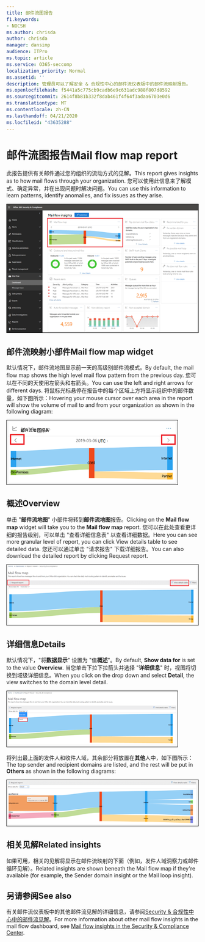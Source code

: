 ```yaml
---
title: 邮件流图报告
f1.keywords:
- NOCSH
ms.author: chrisda
author: chrisda
manager: dansimp
audience: ITPro
ms.topic: article
ms.service: O365-seccomp
localization_priority: Normal
ms.assetid: ''
description: 管理员可以了解安全 & 合规性中心的邮件流仪表板中的邮件流映射报告。
ms.openlocfilehash: f5441a5c775cb9cadb6e9c631adc988f807d8592
ms.sourcegitcommit: 2614f8b81b332f8dab461f4f64f3adaa6703e0d6
ms.translationtype: MT
ms.contentlocale: zh-CN
ms.lasthandoff: 04/21/2020
ms.locfileid: "43635288"
---
```

# <a name="mail-flow-map-report"></a><span data-ttu-id="af053-103">邮件流图报告</span><span class="sxs-lookup"><span data-stu-id="af053-103">Mail flow map report</span></span>

<span data-ttu-id="af053-104">此报告提供有关邮件通过您的组织的流动方式的见解。</span><span class="sxs-lookup"><span data-stu-id="af053-104">This report gives insights as to how mail flows through your organization.</span></span> <span data-ttu-id="af053-105">您可以使用此信息来了解模式、确定异常，并在出现问题时解决问题。</span><span class="sxs-lookup"><span data-stu-id="af053-105">You can use this information to learn patterns, identify anomalies, and fix issues as they arise.</span></span>

![安全 & 合规性中心的邮件流仪表板中的邮件流映射报告](../../media/mail-flow-map-selected.png)

## <a name="mail-flow-map-widget"></a><span data-ttu-id="af053-107">邮件流映射小部件</span><span class="sxs-lookup"><span data-stu-id="af053-107">Mail flow map widget</span></span>

<span data-ttu-id="af053-108">默认情况下，邮件流地图显示前一天的高级别邮件流模式。</span><span class="sxs-lookup"><span data-stu-id="af053-108">By default, the mail flow map shows the high level mail flow pattern from the previous day.</span></span> <span data-ttu-id="af053-109">您可以在不同的天使用左箭头和右箭头。</span><span class="sxs-lookup"><span data-stu-id="af053-109">You can use the left and right arrows for different days.</span></span> <span data-ttu-id="af053-110">将鼠标光标悬停在报告中的每个区域上方将显示组织中的邮件数量，如下图所示：</span><span class="sxs-lookup"><span data-stu-id="af053-110">Hovering your mouse cursor over each area in the report will show the volume of mail to and from your organization as shown in the following diagram:</span></span>

![邮件流映射小组件中的向左和向右箭头](../../media/mail-flow-map-widget.png)

## <a name="overview"></a><span data-ttu-id="af053-112">概述</span><span class="sxs-lookup"><span data-stu-id="af053-112">Overview</span></span>

<span data-ttu-id="af053-113">单击 "**邮件流地图**" 小部件将转到**邮件流地图**报告。</span><span class="sxs-lookup"><span data-stu-id="af053-113">Clicking on the **Mail flow map** widget will take you to the **Mail flow map** report.</span></span> <span data-ttu-id="af053-114">您可以在此处查看更详细的报告级别，可以单击 "查看详细信息表" 以查看详细数据。</span><span class="sxs-lookup"><span data-stu-id="af053-114">Here you can see more granular level of report, you can click View details table to see detailed data.</span></span> <span data-ttu-id="af053-115">您还可以通过单击 "请求报告" 下载详细报告。</span><span class="sxs-lookup"><span data-stu-id="af053-115">You can also download the detailed report by clicking Request report.</span></span>

![邮件流映射报告中的概述视图](../../media/mail-flow-map-overview.png)

## <a name="details"></a><span data-ttu-id="af053-117">详细信息</span><span class="sxs-lookup"><span data-stu-id="af053-117">Details</span></span>

<span data-ttu-id="af053-118">默认情况下，"将**数据显示**" 设置为 "值**概述**"。</span><span class="sxs-lookup"><span data-stu-id="af053-118">By default, **Show data for** is set to the value **Overview**.</span></span> <span data-ttu-id="af053-119">当您单击下拉下拉箭头并选择 "**详细信息**" 时，视图将切换到域级详细信息。</span><span class="sxs-lookup"><span data-stu-id="af053-119">When you click on the drop down and select **Detail**, the view switches to the domain level detail.</span></span>

![在邮件流映射报告中选择 "在概述视图中显示数据中的详细信息"](../../media/mail-flow-map-select-detail.png)

<span data-ttu-id="af053-121">将列出最上面的发件人和收件人域，其余部分将放置在**其他**人中，如下图所示：</span><span class="sxs-lookup"><span data-stu-id="af053-121">The top sender and recipient domains are listed, and the rest will be put in **Others** as shown in the following diagrams:</span></span>

![邮件流映射报告中的详细信息视图](../../media/mail-flow-map-detail.png)

## <a name="related-insights"></a><span data-ttu-id="af053-123">相关见解</span><span class="sxs-lookup"><span data-stu-id="af053-123">Related insights</span></span>

<span data-ttu-id="af053-124">如果可用，相关的见解将显示在邮件流映射的下面（例如，发件人域洞察力或邮件循环见解）。</span><span class="sxs-lookup"><span data-stu-id="af053-124">Related insights are shown beneath the Mail flow map if they're available (for example, the Sender domain insight or the Mail loop insight).</span></span>

## <a name="see-also"></a><span data-ttu-id="af053-125">另请参阅</span><span class="sxs-lookup"><span data-stu-id="af053-125">See also</span></span>

<span data-ttu-id="af053-126">有关邮件流仪表板中的其他邮件流见解的详细信息，请参阅[Security & 合规性中心中的邮件流见解](mail-flow-insights-v2.md)。</span><span class="sxs-lookup"><span data-stu-id="af053-126">For more information about other mail flow insights in the mail flow dashboard, see [Mail flow insights in the Security & Compliance Center](mail-flow-insights-v2.md).</span></span>
